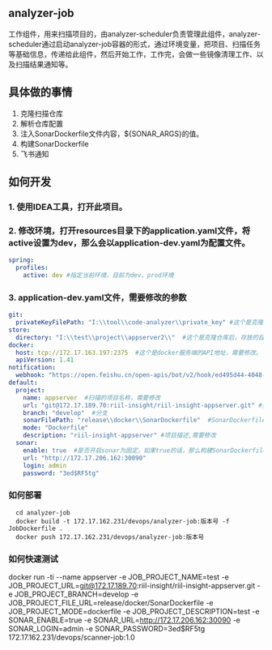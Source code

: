 ## analyzer-job
 工作组件，用来扫描项目的，由analyzer-scheduler负责管理此组件，analyzer-scheduler通过启动analyzer-job容器的形式，通过环境变量，把项目、扫描任务等基础信息，传递给此组件，然后开始工作，工作完，会做一些镜像清理工作、以及扫描结果通知等。

## 具体做的事情
 1. 克隆扫描仓库
 2. 解析仓库配置
 3. 注入SonarDockerfile文件内容，${SONAR_ARGS}的值。
 4. 构建SonarDockerfile
 5. 飞书通知

## 如何开发
### 1. 使用IDEA工具，打开此项目。
### 2. 修改环境，打开resources目录下的application.yaml文件，将active设置为dev，那么会以application-dev.yaml为配置文件。
``` yaml
spring:
  profiles:
    active: dev #指定当前环境，目前为dev、prod环境
```
### 3. application-dev.yaml文件，需要修改的参数
``` yaml
git:
  privateKeyFilePath: "I:\\tool\\code-analyzer\\private_key" #这个是克隆仓库用的私钥，如果git地址调整的话，那么需要修改此文件内容，默认是http://172.17.189.70/私钥， 路径修改为当前analyzer-analyzer模块下的private_key文件的绝对路径。
store:
  directory: "I:\\test\\project\\appserver2\\"  #这个是克隆仓库后，存放的目录地址！需要修改。
docker:
  host: tcp://172.17.163.197:2375  #这个是docker服务端的API地址，需要修改。
  apiVersion: 1.41
notification:
  webhook: "https://open.feishu.cn/open-apis/bot/v2/hook/ed495d44-4048-4bb9-afd8-233235b53437"  #扫描结果通知地址，这是飞书群里面机器人的地址，需要修改。
default:
  project: 
    name: appserver  #扫描的项目名称，需要修改
    url: "git@172.17.189.70:riil-insight/riil-insight-appserver.git" #扫描的仓库git地址，需要修改
    branch: "develop"  #分支
    sonarFilePath: "release\\docker\\SonarDockerfile"  #SonarDockerfile文件目录，需要修改
    mode: "Dockerfile"  
    description: "riil-insight-appserver" #项目描述,需要修改
  sonar:
    enable: true  #是否开启sonar为固定，如果true的话，那么构建SonarDockerfile会把结果上传到此服务端上。
    url: "http://172.17.206.162:30090"
    login: admin
    password: "3ed$RF5tg"
```

### 如何部署
``` shell
  cd analyzer-job
  docker build -t 172.17.162.231/devops/analyzer-job:版本号 -f  JobDockerfile .
  docker push 172.17.162.231/devops/analyzer-job:版本号
```
### 如何快速测试
docker run -ti  --name appserver -e JOB_PROJECT_NAME=test -e JOB_PROJECT_URL=git@172.17.189.70:riil-insight/riil-insight-appserver.git  -e JOB_PROJECT_BRANCH=develop  -e JOB_PROJECT_FILE_URL=release/docker/SonarDockerfile -e JOB_PROJECT_MODE=dockerfile -e JOB_PROJECT_DESCRIPTION=test    -e SONAR_ENABLE=true  -e SONAR_URL=http://172.17.206.162:30090   -e SONAR_LOGIN=admin -e SONAR_PASSWORD=3ed$RF5tg  172.17.162.231/devops/scanner-job:1.0

